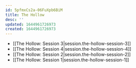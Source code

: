 ```yaml
---
id: 5pfmxCs2a-06FuXpb6BiM
title: The Hollow
desc: ''
updated: 1644961726973
created: 1644961726973
---
```


- [[The Hollow:  Session 3|session.the-hollow-session-3]]
- [[The Hollow:  Session 4|session.the-hollow-session-4]]
- [[The Hollow:  Session 2|session.the-hollow-session-2]]
- [[The Hollow:  Session 1|session.the-hollow-session-1]]
